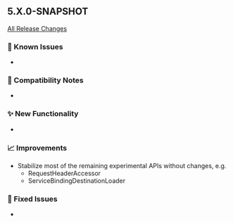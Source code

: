 ## 5.X.0-SNAPSHOT

[All Release Changes](https://github.com/SAP/cloud-sdk-java/releases)

### 🚧 Known Issues

- 

### 🔧 Compatibility Notes

- 

### ✨ New Functionality

- 

### 📈 Improvements

- Stabilize most of the remaining experimental APIs without changes, e.g.
  - RequestHeaderAccessor
  - ServiceBindingDestinationLoader

### 🐛 Fixed Issues

- 
